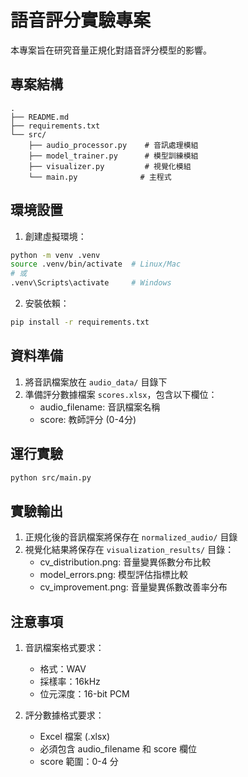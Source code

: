 # 語音評分實驗專案

本專案旨在研究音量正規化對語音評分模型的影響。

## 專案結構

```
.
├── README.md
├── requirements.txt
└── src/
    ├── audio_processor.py    # 音訊處理模組
    ├── model_trainer.py      # 模型訓練模組
    ├── visualizer.py         # 視覺化模組
    └── main.py              # 主程式
```

## 環境設置

1. 創建虛擬環境：
```bash
python -m venv .venv
source .venv/bin/activate  # Linux/Mac
# 或
.venv\Scripts\activate     # Windows
```

2. 安裝依賴：
```bash
pip install -r requirements.txt
```

## 資料準備

1. 將音訊檔案放在 `audio_data/` 目錄下
2. 準備評分數據檔案 `scores.xlsx`，包含以下欄位：
   - audio_filename: 音訊檔案名稱
   - score: 教師評分 (0-4分)

## 運行實驗

```bash
python src/main.py
```

## 實驗輸出

1. 正規化後的音訊檔案將保存在 `normalized_audio/` 目錄
2. 視覺化結果將保存在 `visualization_results/` 目錄：
   - cv_distribution.png: 音量變異係數分布比較
   - model_errors.png: 模型評估指標比較
   - cv_improvement.png: 音量變異係數改善率分布

## 注意事項

1. 音訊檔案格式要求：
   - 格式：WAV
   - 採樣率：16kHz
   - 位元深度：16-bit PCM

2. 評分數據格式要求：
   - Excel 檔案 (.xlsx)
   - 必須包含 audio_filename 和 score 欄位
   - score 範圍：0-4 分 